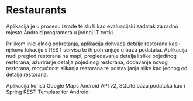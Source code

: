 # Restaurants

Aplikacija je u procesu izrade te služi kao evaluacijski zadatak za radno mjesto Android programera u jednoj IT tvrtki.

Prilikom inicijalnog pokretanja, aplikacija dohvaća detalje restorana kao i njihovu lokaciju s REST servisa te ih pohranjuje u bazu podataka. Aplikacija nudi pregled restorana na mapi, 
pregledavanje detalja i slike pojedinog restorana, ažuriranje detalja pojedinog restorana, dodavanje novog restorana, mogućnost slikanja restorana te postavljanja slike kao jednog od detalja restorana. 

Aplikacija koristi Google Maps Android API v2, SQLite bazu podataka kao i Spring REST Template for Android.
